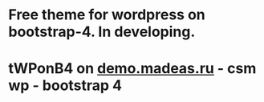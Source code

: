 # Free theme for wordpress on bootstrap-4. In developing.

# tWPonB4 on <a href="http://demo.madeas.ru/" title="">demo.madeas.ru</a> - csm wp - bootstrap 4
